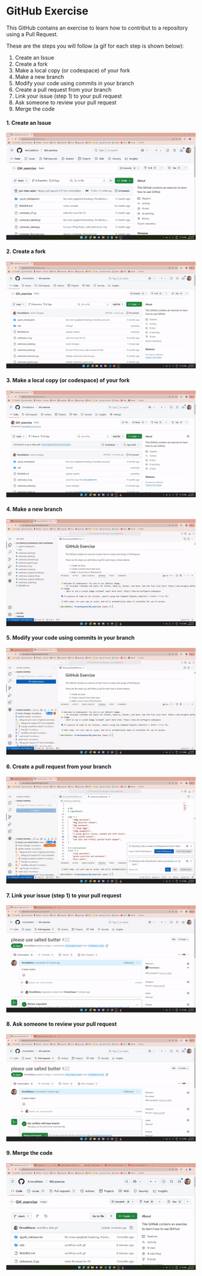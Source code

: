 # GitHub Exercise
This GitHub contains an exercise to learn how to contribut to a repository using a Pull Request.

These are the steps you will follow (a gif for each step is shown below):
1. Create an Issue
2. Create a fork
3. Make a local copy (or codespace) of your fork
4. Make a new branch
5. Modify your code using commits in your branch
6. Create a pull request from your branch
7. Link your issue (step 1) to your pull request
8. Ask someone to review your pull request
9. Merge the code

#### 1. Create an Issue
![](vids/make_issue.gif)
#### 2. Create a fork
![](vids/create_fork.gif)
#### 3. Make a local copy (or codespace) of your fork
![](vids/create_local_copy.gif)
#### 4. Make a new branch
![](vids/create_branch.gif)
#### 5. Modify your code using commits in your branch
![](vids/create_commit.gif)
#### 6. Create a pull request from your branch
![](vids/create_pull_request.gif)
#### 7. Link your issue (step 1) to your pull request
![](vids/link_issue_pr.gif)
#### 8. Ask someone to review your pull request
![](vids/review_pull_request.gif)
#### 9. Merge the code 
![](vids/merge_PR.gif)
